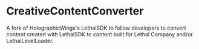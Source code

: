 # CreativeContentConverter
A fork of HolographicWings's LethalSDK to follow developers to convert content created with LethalSDK to content built for Lethal Company and/or LethalLevelLoader.
